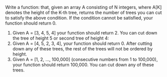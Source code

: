 Write a function:
that, given an array A consisting of N integers, where A[K] denotes the height of the K-th tree, returns the number of trees you can cut to satisfy the above condition. If the condition cannot be satisfied, your function should return 0.

1. Given A = [3, 4, 5, 4] your function should return 2. You can cut down the tree of height 5 or second tree of height 4:
2. Given A = [4, 5, 2, 3, 4], your function should return 0. After cutting down any of these trees, the rest of the trees will not be ordered by height.
3. Given A = [1, 2, ..., 100,000] (consecutive numbers from 1 to 100,000), your function should return 100,000. You can cut down any of these trees.
